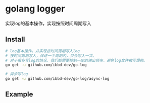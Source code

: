 # golang logger

实现log的基本操作，实现按照时间周期写入

## Install 

```sh
# log基本操作，并实现按时间周期写入log
# 按时间周期写入，保证一个周期内，只会写入一次。
# 对于很多写log的情况，我们都需要控制一定的输出频率，避免log文件被写爆掉。
go get -u github.com/ibbd-dev/go-log

# 异步写log
go get -u github.com/ibbd-dev/go-log/async-log
```

## Example


